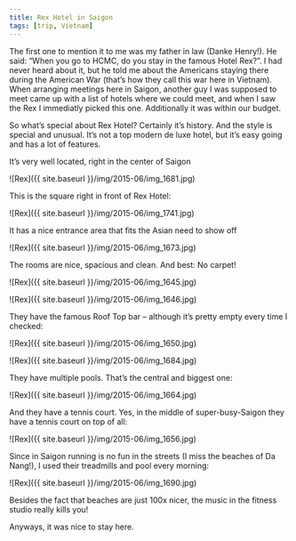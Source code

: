 ```yaml
---
title: Rex Hotel in Saigon
tags: [trip, Vietnam]
---
```


The first one to mention it to me was my father in law (Danke Henry!). He said: “When you go to HCMC, do you stay in the famous Hotel Rex?”. I had never heard about it, but he told me about the Americans staying there during the American War (that’s how they call this war here in Vietnam).
When arranging meetings here in Saigon, another guy I was supposed to meet came up with a list of hotels where we could meet, and when I saw the Rex I immediatly picked this one. Additionally it was within our budget.

So what’s special about Rex Hotel? Certainly it’s history. And the style is special and unusual. It’s not a top modern de luxe hotel, but it’s easy going and has a lot of features.

It’s very well located, right in the center of Saigon


![Rex]({{ site.baseurl }}/img/2015-06/img_1681.jpg)

This is the square right in front of Rex Hotel:

![Rex]({{ site.baseurl }}/img/2015-06/img_1741.jpg)

It has a nice entrance area that fits the Asian need to show off

![Rex]({{ site.baseurl }}/img/2015-06/img_1673.jpg)


The rooms are nice, spacious and clean. And best: No carpet!

![Rex]({{ site.baseurl }}/img/2015-06/img_1645.jpg)

![Rex]({{ site.baseurl }}/img/2015-06/img_1646.jpg)

They have the famous Roof Top bar – although it’s pretty empty every time I checked:

![Rex]({{ site.baseurl }}/img/2015-06/img_1650.jpg)

![Rex]({{ site.baseurl }}/img/2015-06/img_1684.jpg)

They have multiple pools. That’s the central and biggest one:

![Rex]({{ site.baseurl }}/img/2015-06/img_1664.jpg)


And they have a tennis court. Yes, in the middle of super-busy-Saigon they have a tennis court on top of all:

![Rex]({{ site.baseurl }}/img/2015-06/img_1656.jpg)

Since in Saigon running is no fun in the streets (I miss the beaches of Da Nang!), I used their treadmills and pool every morning:

![Rex]({{ site.baseurl }}/img/2015-06/img_1690.jpg)


Besides the fact that beaches are just 100x nicer, the music in the fitness studio really kills you!

Anyways, it was nice to stay here.

